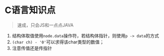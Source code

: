 # C语言知识点

> 速成，只会JS和一点点JAVA

1. 结构体取值使用`node.data`操作符，若结构体指针，则使用`p -> data`的方式
2. `(char ch) - '0'`可以求得该char类型的数值；
3. 注意传值还是传指针